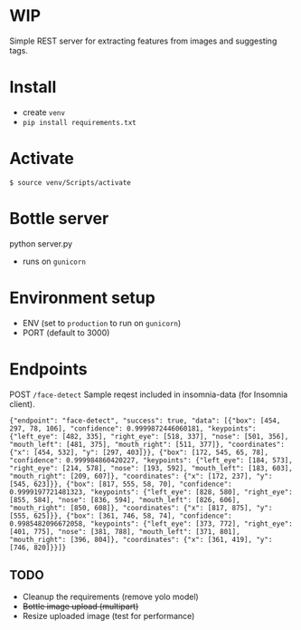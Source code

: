 # WIP

Simple REST server for extracting features from images and suggesting tags.

# Install

- create `venv`
- `pip install requirements.txt`

# Activate

`$ source venv/Scripts/activate`


# Bottle server

python server.py
- runs on `gunicorn`

# Environment setup

- ENV (set to `production` to run on `gunicorn`)
- PORT (default to 3000)

# Endpoints

POST `/face-detect`
Sample reqest included in insomnia-data (for Insomnia client).


```
{"endpoint": "face-detect", "success": true, "data": [{"box": [454, 297, 78, 106], "confidence": 0.9999872446060181, "keypoints": {"left_eye": [482, 335], "right_eye": [518, 337], "nose": [501, 356], "mouth_left": [481, 375], "mouth_right": [511, 377]}, "coordinates": {"x": [454, 532], "y": [297, 403]}}, {"box": [172, 545, 65, 78], "confidence": 0.999984860420227, "keypoints": {"left_eye": [184, 573], "right_eye": [214, 578], "nose": [193, 592], "mouth_left": [183, 603], "mouth_right": [209, 607]}, "coordinates": {"x": [172, 237], "y": [545, 623]}}, {"box": [817, 555, 58, 70], "confidence": 0.9999197721481323, "keypoints": {"left_eye": [828, 580], "right_eye": [855, 584], "nose": [836, 594], "mouth_left": [826, 606], "mouth_right": [850, 608]}, "coordinates": {"x": [817, 875], "y": [555, 625]}}, {"box": [361, 746, 58, 74], "confidence": 0.9985482096672058, "keypoints": {"left_eye": [373, 772], "right_eye": [401, 775], "nose": [381, 788], "mouth_left": [371, 801], "mouth_right": [396, 804]}, "coordinates": {"x": [361, 419], "y": [746, 820]}}]}
```


## TODO

- Cleanup the requirements (remove yolo model)
- ~~Bottle image upload (multipart)~~
- Resize uploaded image (test for performance)